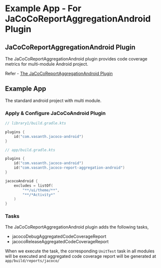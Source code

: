 # Example App - For JaCoCoReportAggregationAndroid Plugin

## JaCoCoReportAggregationAndroid Plugin

The JaCoCoReportAggregationAndroid plugin provides code coverage metrics for multi-module Android project.

Refer - [The JaCoCoReportAggregationAndroid Plugin](../../documentation/jacoco_report_aggregation_android_plugin.md)

## Example App

The standard android project with multi module.

### Apply & Configure JaCoCoAndroid Plugin

```kotlin
// library1/build.gradle.kts

plugins {
    id("com.vasanth.jacoco-android")
}
```

```kotlin
// app/build.gradle.kts

plugins {
    id("com.vasanth.jacoco-android")
    id("com.vasanth.jacoco-report-aggregation-android")
}

jacocoAndroid {
    excludes = listOf(
        "**/ui/theme/**",
        "**/*Activity*"
    )
}
```

### Tasks

The JaCoCoReportAggregationAndroid plugin adds the following tasks,

- jacocoDebugAggregatedCodeCoverageReport
- jacocoReleaseAggregatedCodeCoverageReport

When we execute the task, the corresponding `UnitTest` task in all modules will be executed and aggregated code coverage
report will be generated at `app/build/reports/jacoco/` 